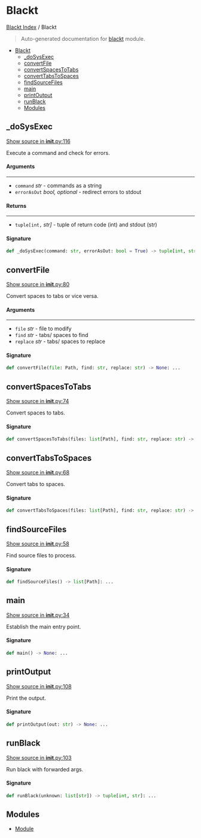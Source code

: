 # Blackt

[Blackt Index](../README.md#blackt-index) / Blackt

> Auto-generated documentation for [blackt](../../../blackt/__init__.py) module.

- [Blackt](#blackt)
  - [_doSysExec](#_dosysexec)
  - [convertFile](#convertfile)
  - [convertSpacesToTabs](#convertspacestotabs)
  - [convertTabsToSpaces](#converttabstospaces)
  - [findSourceFiles](#findsourcefiles)
  - [main](#main)
  - [printOutput](#printoutput)
  - [runBlack](#runblack)
  - [Modules](#modules)

## _doSysExec

[Show source in __init__.py:116](../../../blackt/__init__.py#L116)

Execute a command and check for errors.

#### Arguments

----
 - `command` *str* - commands as a string
 - `errorAsOut` *bool, optional* - redirect errors to stdout

#### Returns

-------
 - `tuple[int,` *str]* - tuple of return code (int) and stdout (str)

#### Signature

```python
def _doSysExec(command: str, errorAsOut: bool = True) -> tuple[int, str]: ...
```



## convertFile

[Show source in __init__.py:80](../../../blackt/__init__.py#L80)

Convert spaces to tabs or vice versa.

#### Arguments

----
 - `file` *str* - file to modify
 - `find` *str* - tabs/ spaces to find
 - `replace` *str* - tabs/ spaces to replace

#### Signature

```python
def convertFile(file: Path, find: str, replace: str) -> None: ...
```



## convertSpacesToTabs

[Show source in __init__.py:74](../../../blackt/__init__.py#L74)

Convert spaces to tabs.

#### Signature

```python
def convertSpacesToTabs(files: list[Path], find: str, replace: str) -> None: ...
```



## convertTabsToSpaces

[Show source in __init__.py:68](../../../blackt/__init__.py#L68)

Convert tabs to spaces.

#### Signature

```python
def convertTabsToSpaces(files: list[Path], find: str, replace: str) -> None: ...
```



## findSourceFiles

[Show source in __init__.py:58](../../../blackt/__init__.py#L58)

Find source files to process.

#### Signature

```python
def findSourceFiles() -> list[Path]: ...
```



## main

[Show source in __init__.py:34](../../../blackt/__init__.py#L34)

Establish the main entry point.

#### Signature

```python
def main() -> None: ...
```



## printOutput

[Show source in __init__.py:108](../../../blackt/__init__.py#L108)

Print the output.

#### Signature

```python
def printOutput(out: str) -> None: ...
```



## runBlack

[Show source in __init__.py:103](../../../blackt/__init__.py#L103)

Run black with forwarded args.

#### Signature

```python
def runBlack(unknown: list[str]) -> tuple[int, str]: ...
```



## Modules

- [Module](./module.md)